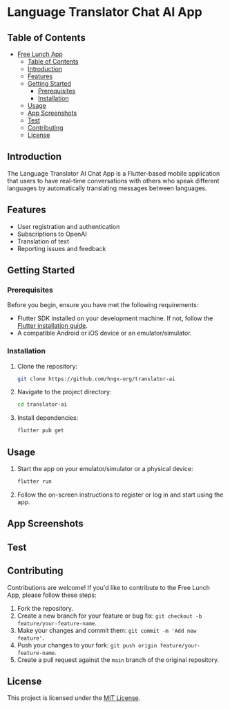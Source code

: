 # Language Translator Chat AI App

<!-- ![App Logo](app-logo.png) -->

## Table of Contents
- [Free Lunch App](#language-translator-ai-app)
    - [Table of Contents](#table-of-contents)
    - [Introduction](#introduction)
    - [Features](#features)
    - [Getting Started](#getting-started)
        - [Prerequisites](#prerequisites)
        - [Installation](#installation)
    - [Usage](#usage)
    - [App Screenshots](#app-screenshots)
    - [Test](#test)
    - [Contributing](#contributing)
    - [License](#license)

## Introduction

The Language Translator AI Chat App is a Flutter-based mobile application that users to have real-time conversations with others who speak different languages by automatically
translating messages between languages.

## Features

<!-- - User registration and authentication -->
- User registration and authentication
- Subscriptions to OpenAI
- Translation of text
- Reporting issues and feedback

## Getting Started

### Prerequisites

Before you begin, ensure you have met the following requirements:

- Flutter SDK installed on your development machine. If not, follow the [Flutter installation guide](https://flutter.dev/docs/get-started/install).
- A compatible Android or iOS device or an emulator/simulator.

### Installation

1. Clone the repository:

   ```bash
   git clone https://github.com/hngx-org/translator-ai
   ```

2. Navigate to the project directory:

   ```bash
   cd translator-ai
   ```

3. Install dependencies:

   ```bash
   flutter pub get
   ```

## Usage

1. Start the app on your emulator/simulator or a physical device:

   ```bash
   flutter run
   ```

2. Follow the on-screen instructions to register or log in and start using the app.

## App Screenshots



## Test

## Contributing

Contributions are welcome! If you'd like to contribute to the Free Lunch App, please follow these steps:

1. Fork the repository.
2. Create a new branch for your feature or bug fix: `git checkout -b feature/your-feature-name`.
3. Make your changes and commit them: `git commit -m 'Add new feature'`.
4. Push your changes to your fork: `git push origin feature/your-feature-name`.
5. Create a pull request against the `main` branch of the original repository.

## License

This project is licensed under the [MIT License](LICENSE).